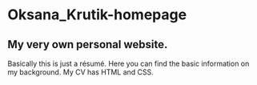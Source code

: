 # Oksana_Krutik-homepage
## My very own personal website. 
Basically this is just a résumé.
Here you can find the basic information on my background. My CV has HTML and CSS.
